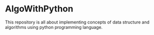 # AlgoWithPython
This repository is all about implementing concepts of data structure and algorithms using python programming language.
